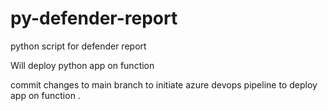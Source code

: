 # py-defender-report
python script for defender report

Will deploy python app on function

commit changes to main branch to initiate azure devops pipeline to deploy app on function
.